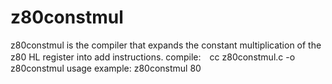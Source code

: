 # z80constmul
z80constmul is the compiler that expands the constant multiplication of the z80 HL register into add instructions.
compile:　cc z80constmul.c -o z80constmul
usage example: z80constmul 80
